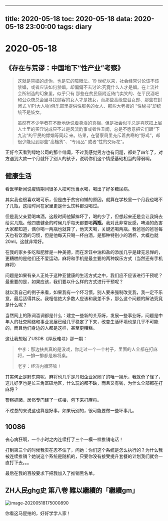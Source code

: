 
---
title: 2020-05-18
toc: 2020-05-18
data: 2020-05-18 23:00:00
tags: diary
---


# 2020-05-18

## 《存在与荒谬：中国地下“性产业”考察》

> 这就是禁娼的虚伪，也是它的障眼法。19 世纪以来，社会经常讨论该不该禁娼，或者应该如何禁娼，却偏偏不去讨论:究竟什么人才是娼。在上流社会所制造的幻象里，似乎只有 那些在贫民窟附近倚门卖笑的、在平民酒吧和公众夜总会里寻找顾客的女人才是妓女，而那些高级应召女郎、那些在封闭式 VIP(大人物)俱乐部里提供性服务的女人、那些大老板的 “性秘书”却统统不是妓女。
>
> 虽然有不少学者在不断地诉说着卖淫的真相，但是社会似乎总是喜欢把上层人士里的买淫说成只不过是风流韵事或者性丑闻，总是不愿意把它们跟“下九流”的平民的嫖娼等同起 来。结果，在警察局里充斥着贫寒的“野鸡”，却很少能见到那些“高档货”、“专用品” 或者“性的交际花”。
>

正好今天看到绿地公司的那个绯闻，不过我感觉男方也有问题，都处了四年了，对方遇到大款一个月就怀了别人的孩子，说明你们这个情感基础相当的薄弱啊。
## 健康生活

看医学新闻说疫情期间很多人把可乐当水喝，喝出了好多糖尿病。

其实我也很喜欢喝可乐，但是由于贫穷和懒的原因，就算在学校里一个月我也喝不了几瓶，这段时间在家里更是什么饮料都没喝过。

但是我父亲爱喝啤酒，这段时间他脚摔坏了，喝的少了，但想起来还是会让我妈去给买几瓶。他四肢健全的时候几乎每天都要喝**两瓶**，我对此非常反感，啤酒的危害大家都知道，偶尔喝一两瓶也就算了，他天天喝，关键还喝两瓶。我爸爸的爸爸每天也有饮酒的习惯，但是他每天只喝一杯白酒，是那种特别小的酒杯，大概也就20ml。这就非常好。

在我的家乡多吃和肥胖是一种美德，而在烹饪中油和盐的添加几乎是肆无忌惮的，更糟糕的是他们还不爱运动，麻将和手机是最主要的两种娱乐方式（当然还有手机麻将）

问题是如果有亲人正处于这种亚健康的生活方式之中，我们应不应该进行干预呢？最重要的是，如果应该，我们要以什么样的方式进行干预呢？

就以我自己的例子来看，如果我有一个坏习惯，别人要来强制改变我，我一定不乐意，最后适得其反。我相信绝大多数人应该和我差不多，那么这个问题的解法究竟是什么呢？

当然网上的陈词滥调都是什么：建立一些新的关系呀，发展一些事业呀，问题是中年人的社交网络和事业发展已经几乎稳定了下来，改变生活环境也是几乎不可能的，而且他们身边的人都是这样，甚至更糟糕。

这让我想起了USDB《厚辰难寻》那一期：

> 中李：那边扶贫真的是没戏，你走过一个一个村子，里面的人全都在打麻将，一排一排都是麻将桌。
>
> 老李：经济内循环嘛！

其实何止是黔东南呢，麻将也几乎是丹阳企业家圈子的唯一娱乐，我就奇了怪了，这儿好歹也是长三角富硕地区，什么玩的都不缺，而且又有钱，为什么全部都在打麻将？

警察抓赌，居然专门建了一栋楼，包下来打麻将。

不过总的来说这也算是好事，如果玩别的，很可能要做一些坏事儿。



## 10086

丧心病狂啊，一个小时之内连续打了三个一模一样推销电话！

打到第三个的时候我实在忍不住了，问她：你们这个系统是怎么执行的？为什么我被连续推销？她说这个系统是随机的，只要你没有接受提升套餐的计划我们就会一直打下去。。。

最后在我的百般要求下把我加入了推销黑名单。

## ZH人民ghg史  第八卷 難以繼續的「繼續gm」

![image-20200518175000890](https://tva1.sinaimg.cn/large/007S8ZIlgy1gewr0pshaoj31y90t11kz.jpg)

你看这马屁拍的，好好学学人家！



